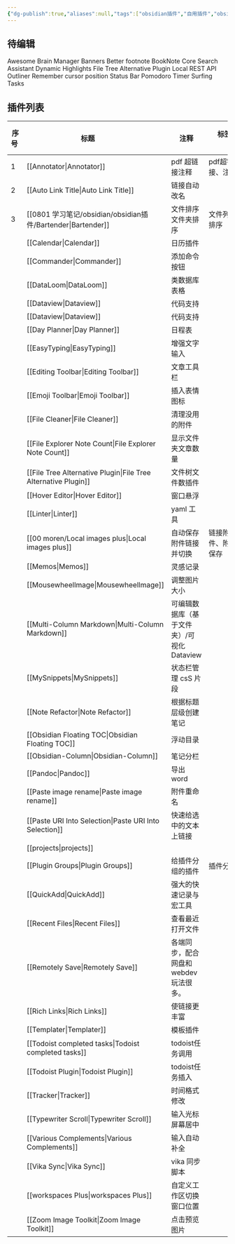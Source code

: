 ```yaml
---
{"dg-publish":true,"aliases":null,"tags":["obsidian插件","自用插件","obsidian"],"title":"obsidian插件合集及教程导航","permalink":"/0801 学习笔记/obsidian/obsidian插件/obsidian插件合集及教程导航/","dgPassFrontmatter":true,"noteIcon":""}
---
```


## 待编辑
Awesome Brain Manager
Banners
Better footnote
BookNote
Core Search Assistant
Dynamic Highlights
File Tree Alternative
Plugin
Local REST API
Outliner
Remember cursor position
Status Bar Pomodoro
Timer
Surfing
Tasks

## 插件列表
|序 <br> 号  |标题     |注释|标签        |等级       |
|---|---|---|---|---|
|1|[[Annotator\|Annotator]]|pdf 超链接注释|pdf超链接、注释|🌟 |
|2 | [[Auto Link Title\|Auto Link Title]] |链接自动改名 |  |🌟 |
|3|[[0801 学习笔记/obsidian/obsidian插件/Bartender\|Bartender]] |文件排序文件夹排序|文件列表排序|4🌟 |  |
|  |[[Calendar\|Calendar]]|日历插件 |  |🌟|
| |[[Commander\|Commander]] |添加命令按钮|  |🌟|
| |[[DataLoom\|DataLoom]]|类数据库表格|  |🌟 |
|  |[[Dataview\|Dataview]]|代码支持 |  |🌟|
|  |[[Dataview\|Dataview]]|代码支持 |  |🌟|
|  |[[Day Planner\|Day Planner]] |日程表|  |🌟|
|  |[[EasyTyping\|EasyTyping]]|增强文字输入 |  |🌟|
|  |[[Editing Toolbar\|Editing Toolbar]]|文章工具栏 |  |🌟|
|  |[[Emoji Toolbar\|Emoji Toolbar]]|插入表情图标|  |🌟|
|  |[[File Cleaner\|File Cleaner]]|清理没用的附件|  |🌟|
|  |[[File Explorer Note Count\|File Explorer Note Count]]|显示文件夹文章数量|  |🌟|
|  |[[File Tree Alternative Plugin\|File Tree Alternative Plugin]]|文件树文件数插件|  |🌟|
|  |[[Hover Editor\|Hover Editor]]|窗口悬浮|  |🌟|
|  | [[Linter\|Linter]] |yaml 工具|  |🌟 |
|  |[[00 moren/Local images plus\|Local images plus]]|自动保存附件链接并切换|链接附件、附件保存|4🌟|
|  |[[Memos\|Memos]] |灵感记录 |  |🌟|
|  |[[Mousewheellmage\|Mousewheellmage]]|调整图片大小|  |🌟 |
|  |[[Multi-Column Markdown\|Multi-Column Markdown]]|可编辑数据库（基于文件夹）/可视化 Dataview|  |4🌟|
|  |[[MySnippets\|MySnippets]]|状态栏管理 csS 片段|  |🌟|
|  |[[Note Refactor\|Note Refactor]]|根据标题层级创建笔记|  |🌟|
|  |[[Obsidian Floating TOC\|Obsidian Floating TOC]]|浮动目录|  |🌟|
|  |[[Obsidian-Column\|Obsidian-Column]]|笔记分栏|  |🌟|
|  |[[Pandoc\|Pandoc]]|导出word|  |🌟|
|  |[[Paste image rename\|Paste image rename]]|附件重命名|  |🌟|
|  |[[Paste URI Into Selection\|Paste URI Into Selection]]|快速给选中的文本上链接|  |🌟|
|  |[[projects\|projects]]|  |  |🌟 |
|  |[[Plugin Groups\|Plugin Groups]]|给插件分组的插件|插件分组|3🌟|
|  |[[QuickAdd\|QuickAdd]]|强大的快速记录与宏工具|  |5🌟 |
|  |[[Recent Files\|Recent Files]]|查看最近打开文件|  |🌟 |
|  |[[Remotely Save\|Remotely Save]]|各端同步，配合网盘和webdev玩法很多。|  |🌟|
|  |[[Rich Links\|Rich Links]]|使链接更丰富|  |🌟|
|  |[[Templater\|Templater]]|模板插件 |  |🌟|
|  |[[Todoist completed tasks\|Todoist completed tasks]]|todoist任务调用|  |🌟|
|  |[[Todoist Plugin\|Todoist Plugin]]|todoist任务插入 |  |🌟|
|  |[[Tracker\|Tracker]]|时间格式修改|  |🌟|
|  |[[Typewriter Scroll\|Typewriter Scroll]]|输入光标屏幕居中|  |🌟|
|  |[[Various Complements\|Various Complements]]|输入自动补全|  |🌟|
|  |[[Vika Sync\|Vika Sync]]|vika 同步脚本 |  |🌟|
|  |[[workspaces Plus\|workspaces Plus]]|自定义工作区切换窗口位置 |  |🌟 |
|  |[[Zoom Image Toolkit\|Zoom Image Toolkit]] |点击预览图片 |  |🌟|

   

